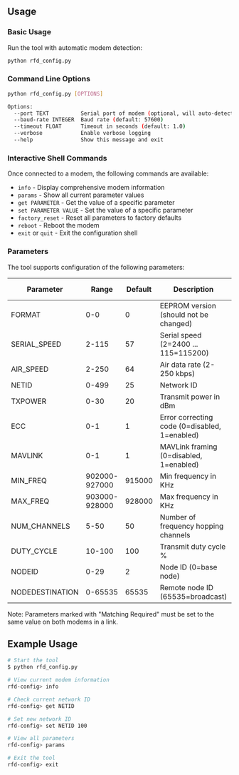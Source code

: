 
## Usage

### Basic Usage

Run the tool with automatic modem detection:
```bash
python rfd_config.py
```

### Command Line Options

```bash
python rfd_config.py [OPTIONS]

Options:
  --port TEXT          Serial port of modem (optional, will auto-detect if not specified)
  --baud-rate INTEGER  Baud rate (default: 57600)
  --timeout FLOAT      Timeout in seconds (default: 1.0)
  --verbose            Enable verbose logging
  --help               Show this message and exit
```

### Interactive Shell Commands

Once connected to a modem, the following commands are available:

- `info` - Display comprehensive modem information
- `params` - Show all current parameter values
- `get PARAMETER` - Get the value of a specific parameter
- `set PARAMETER VALUE` - Set the value of a specific parameter
- `factory_reset` - Reset all parameters to factory defaults
- `reboot` - Reboot the modem
- `exit` or `quit` - Exit the configuration shell

### Parameters

The tool supports configuration of the following parameters:

| Parameter | Range | Default | Description | Matching Required |
|-----------|--------|---------|-------------|------------------|
| FORMAT | 0-0 | 0 | EEPROM version (should not be changed) | No |
| SERIAL_SPEED | 2-115 | 57 | Serial speed (2=2400 ... 115=115200) | No |
| AIR_SPEED | 2-250 | 64 | Air data rate (2-250 kbps) | Yes |
| NETID | 0-499 | 25 | Network ID | Yes |
| TXPOWER | 0-30 | 20 | Transmit power in dBm | No |
| ECC | 0-1 | 1 | Error correcting code (0=disabled, 1=enabled) | Yes |
| MAVLINK | 0-1 | 1 | MAVLink framing (0=disabled, 1=enabled) | No |
| MIN_FREQ | 902000-927000 | 915000 | Min frequency in KHz | Yes |
| MAX_FREQ | 903000-928000 | 928000 | Max frequency in KHz | Yes |
| NUM_CHANNELS | 5-50 | 50 | Number of frequency hopping channels | Yes |
| DUTY_CYCLE | 10-100 | 100 | Transmit duty cycle % | No |
| NODEID | 0-29 | 2 | Node ID (0=base node) | No |
| NODEDESTINATION | 0-65535 | 65535 | Remote node ID (65535=broadcast) | No |

Note: Parameters marked with "Matching Required" must be set to the same value on both modems in a link.

## Example Usage

```bash
# Start the tool
$ python rfd_config.py

# View current modem information
rfd-config> info

# Check current network ID
rfd-config> get NETID

# Set new network ID
rfd-config> set NETID 100

# View all parameters
rfd-config> params

# Exit the tool
rfd-config> exit
```

